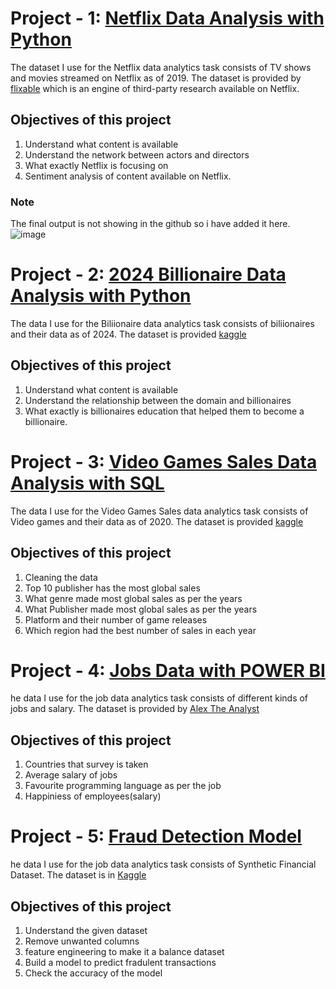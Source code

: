# Project - 1: [Netflix Data Analysis with Python](https://github.com/fazilshammi/Fazil-s-Portfolio/blob/3c6865ddd422d6a2b243af241f25e30567dad65c/Netflix_Project.ipynb)

The dataset I use for the Netflix data analytics task consists of TV shows and movies streamed on Netflix as of 2019.
The dataset is provided by [flixable](https://flixable.com/) which is an engine of third-party research available on Netflix.

## Objectives of this project
<ol>
  <li>Understand what content is available</li>
  <li>Understand the network between actors and directors</li>
  <li>What exactly Netflix is focusing on</li>
  <li>Sentiment analysis of content available on Netflix.</li>
</ol>

### Note
The final output is not showing in the github so i have added it here. ![image](https://github.com/user-attachments/assets/0045a995-80ff-4036-9ed8-a5b1b0312c72)


# Project - 2: [2024 Billionaire Data Analysis with Python](https://github.com/fazilshammi/Fazil-s-Portfolio/blob/8d006395764cf6fa8fdcee27fc3f0f2a85cb9d15/Billionaire.ipynb)

The data I use for the Biliionaire data analytics task consists of biliionaires and their data as of 2024.
The dataset is provided [kaggle](https://www.kaggle.com/datasets/vincentcampanaro/forbes-worlds-billionaires-list-2024?resource=download)

## Objectives of this project
<ol>
  <li>Understand what content is available</li>
  <li>Understand the relationship between the domain and billionaires</li>
  <li>What exactly is billionaires education that helped them to become a billionaire.</li> 
</ol>

# Project - 3: [Video Games Sales Data Analysis with SQL](https://github.com/fazilshammi/Fazil-s-Portfolio/blob/7c9215b62b465aaa51aa58e7a48dc31c5786d0ee/Video_games_project.sql)

The data I use for the Video Games Sales data analytics task consists of Video games and their data as of 2020.
The dataset is provided [kaggle](https://www.kaggle.com/datasets/sidtwr/videogames-sales-dataset?select=Video_Games_Sales_as_at_22_Dec_2016.csv)

## Objectives of this project
<ol>
  <li>Cleaning the data</li>
  <li>Top 10 publisher has the most global sales</li>
  <li> What genre made most global sales as per the years</li> 
  <li>What Publisher made most global sales as per the years</li> 
  <li>Platform and their number of game releases</li> 
  <li>Which region had the best number of sales in each year</li>
</ol>

# Project - 4: [Jobs Data with POWER BI](https://github.com/fazilshammi/Fazil-s-Portfolio/blob/main/BI%20Final%20Project.pdf)
he data I use for the job data analytics task consists of different kinds of jobs and salary.
The dataset is provided by [Alex The Analyst](https://github.com/AlexTheAnalyst/Power-BI/blob/main/Power%20BI%20-%20Final%20Project.xlsx)

## Objectives of this project
<ol>
  <li>Countries that survey is taken</li>
  <li>Average salary of jobs</li>
  <li> Favourite programming language as per the job</li> 
  <li>Happiniess of employees(salary)</li> 
</ol>

# Project - 5: [Fraud Detection Model](https://github.com/fazilshammi/Fazil-s-Portfolio/blob/main/Fraud%20Detection%20Model.ipynb)
he data I use for the job data analytics task consists of Synthetic Financial Dataset.
The dataset is in [Kaggle](https://www.kaggle.com/datasets/ealaxi/paysim1)

## Objectives of this project
<ol>
  <li>Understand the given dataset</li>
  <li>Remove unwanted columns</li>
  <li>feature engineering to make it a balance dataset</li> 
  <li>Build a model to predict fradulent transactions</li>
  <li>Check the accuracy of the model</li> 
</ol>

